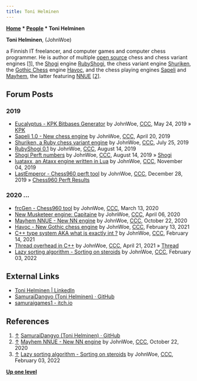 ```yaml
---
title: Toni Helminen
---
```

**[Home](Home "Home") \* [People](People "People") \* Toni Helminen**


**Toni Helminen**, (JohnWoe)  

a Finnish IT freelancer, and computer games and computer chess programmer. He is author of multiple [open source](Category:Open_Source "Category:Open Source") chess and chess variant engines <a id="cite-note-1" href="#cite-ref-1">[1]</a>,
the [Shogi](Shogi "Shogi") engine [RubyShogi](index.php?title=RubyShogi&action=edit&redlink=1 "RubyShogi (page does not exist)"), the chess variant engine [Shuriken](index.php?title=Shuriken&action=edit&redlink=1 "Shuriken (page does not exist)"), the [Gothic Chess](index.php?title=Gothic_Chess&action=edit&redlink=1 "Gothic Chess (page does not exist)") engine [Havoc](index.php?title=Havoc&action=edit&redlink=1 "Havoc (page does not exist)"), and the chess playing engines [Sapeli](Sapeli "Sapeli") and [Mayhem](Mayhem "Mayhem"), the latter featuring [NNUE](NNUE "NNUE") <a id="cite-note-2" href="#cite-ref-2">[2]</a>.



## Forum Posts


### 2019


* [Eucalyptus - KPK Bitbases Generator](http://www.talkchess.com/forum3/viewtopic.php?f=7&t=70815) by JohnWoe, [CCC](CCC "CCC"), May 24, 2019 » [KPK](KPK "KPK")
* [Sapeli 1.0 - New chess engine](http://www.talkchess.com/forum3/viewtopic.php?f=2&t=70534) by JohnWoe, [CCC](CCC "CCC"), April 20, 2019
* [Shuriken, a Ruby chess variant engine](http://www.talkchess.com/forum3/viewtopic.php?f=2&t=71365) by JohnWoe, [CCC](CCC "CCC"), July 25, 2019
* [RubyShogi 0.1](http://www.talkchess.com/forum3/viewtopic.php?f=2&t=71549) by JohnWoe, [CCC](CCC "CCC"), August 14, 2019
* [Shogi Perft numbers](http://www.talkchess.com/forum3/viewtopic.php?f=7&t=71550) by JohnWoe, [CCC](CCC "CCC"), August 14, 2019 » [Shogi](Shogi "Shogi")
* [luataxx, an Ataxx engine written in Lua](http://www.talkchess.com/forum3/viewtopic.php?f=2&t=72248) by JohnWoe, [CCC](CCC "CCC"), November 04, 2019
* [LastEmperor - Chess960 perft tool](http://www.talkchess.com/forum3/viewtopic.php?f=7&t=72669) by JohnWoe, [CCC](CCC "CCC"), December 28, 2019 » [Chess960 Perft Results](Chess960_Perft_Results "Chess960 Perft Results")


### 2020 ...


* [frcGen - Chess960 tool](http://www.talkchess.com/forum3/viewtopic.php?f=2&t=73347) by JohnWoe, [CCC](CCC "CCC"), March 13, 2020
* [New Musketeer engine: Capitaine](http://www.talkchess.com/forum3/viewtopic.php?f=2&t=73576) by JohnWoe, [CCC](CCC "CCC"), April 06, 2020
* [Mayhem NNUE - New NN engine](http://www.talkchess.com/forum3/viewtopic.php?f=2&t=75500) by JohnWoe, [CCC](CCC "CCC"), October 22, 2020
* [Havoc - New Gothic chess engine](http://www.talkchess.com/forum3/viewtopic.php?f=2&t=76576) by JohnWoe, [CCC](CCC "CCC"), February 13, 2021
* [C++ type system AKA what is exactly int ?](http://www.talkchess.com/forum3/viewtopic.php?f=7&t=76592) by JohnWoe, [CCC](CCC "CCC"), February 14, 2021
* [Thread overhead in C++](http://www.talkchess.com/forum3/viewtopic.php?f=7&t=77142) by JohnWoe, [CCC](CCC "CCC"), April 21, 2021 » [Thread](Thread "Thread")
* [Lazy sorting algorithm - Sorting on steroids](https://www.talkchess.com/forum3/viewtopic.php?f=7&t=79279) by JohnWoe, [CCC](CCC "CCC"), February 03, 2022


## External Links


* [Toni Helminen | LinkedIn](https://www.linkedin.com/in/toni-helminen-ab47691a2/)
* [SamuraiDangyo (Toni Helminen) · GitHub](https://github.com/SamuraiDangyo)
* [samuraigames1 - itch.io](https://samuraigames1.itch.io/)


## References


1. <a id="cite-ref-1" href="#cite-note-1">↑</a> [SamuraiDangyo (Toni Helminen) · GitHub](https://github.com/SamuraiDangyo)
2. <a id="cite-ref-2" href="#cite-note-2">↑</a> [Mayhem NNUE - New NN engine](http://www.talkchess.com/forum3/viewtopic.php?f=2&t=75500) by JohnWoe, [CCC](CCC "CCC"), October 22, 2020
3. <a id="cite-ref-3" href="#cite-note-3">↑</a> [Lazy sorting algorithm - Sorting on steroids](https://www.talkchess.com/forum3/viewtopic.php?f=7&t=79279) by JohnWoe, [CCC](CCC "CCC"), February 03, 2022

**[Up one level](People "People")**







 
